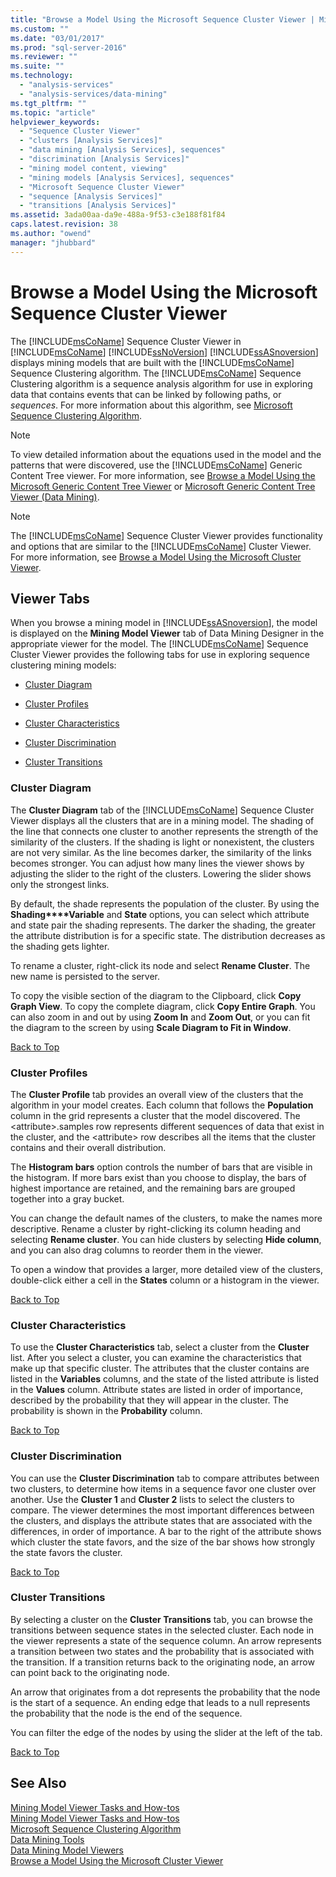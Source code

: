 ```yaml
---
title: "Browse a Model Using the Microsoft Sequence Cluster Viewer | Microsoft Docs"
ms.custom: ""
ms.date: "03/01/2017"
ms.prod: "sql-server-2016"
ms.reviewer: ""
ms.suite: ""
ms.technology: 
  - "analysis-services"
  - "analysis-services/data-mining"
ms.tgt_pltfrm: ""
ms.topic: "article"
helpviewer_keywords: 
  - "Sequence Cluster Viewer"
  - "clusters [Analysis Services]"
  - "data mining [Analysis Services], sequences"
  - "discrimination [Analysis Services]"
  - "mining model content, viewing"
  - "mining models [Analysis Services], sequences"
  - "Microsoft Sequence Cluster Viewer"
  - "sequence [Analysis Services]"
  - "transitions [Analysis Services]"
ms.assetid: 3ada00aa-da9e-488a-9f53-c3e188f81f84
caps.latest.revision: 38
ms.author: "owend"
manager: "jhubbard"
---
```

# Browse a Model Using the Microsoft Sequence Cluster Viewer
  The [!INCLUDE[msCoName](../../advanced-analytics/r-services/tutorials/includes/msconame-md.md)] Sequence Cluster Viewer in [!INCLUDE[msCoName](../../advanced-analytics/r-services/tutorials/includes/msconame-md.md)] [!INCLUDE[ssNoVersion](../../advanced-analytics/r-services/includes/ssnoversion-md.md)] [!INCLUDE[ssASnoversion](../../analysis-services/includes/ssasnoversion-md.md)] displays mining models that are built with the [!INCLUDE[msCoName](../../advanced-analytics/r-services/tutorials/includes/msconame-md.md)] Sequence Clustering algorithm. The [!INCLUDE[msCoName](../../advanced-analytics/r-services/tutorials/includes/msconame-md.md)] Sequence Clustering algorithm is a sequence analysis algorithm for use in exploring data that contains events that can be linked by following paths, or *sequences*. For more information about this algorithm, see [Microsoft Sequence Clustering Algorithm](../../analysis-services/data-mining/microsoft-sequence-clustering-algorithm.md).  
  
> [!NOTE]  
>  To view detailed information about the equations used in the model and the patterns that were discovered, use the [!INCLUDE[msCoName](../../advanced-analytics/r-services/tutorials/includes/msconame-md.md)] Generic Content Tree viewer. For more information, see [Browse a Model Using the Microsoft Generic Content Tree Viewer](../../analysis-services/data-mining/browse-a-model-using-the-microsoft-generic-content-tree-viewer.md) or [Microsoft Generic Content Tree Viewer &#40;Data Mining&#41;](http://msdn.microsoft.com/library/751b4393-f6fd-48c1-bcef-bdca589ce34c).  
  
> [!NOTE]  
>  The [!INCLUDE[msCoName](../../advanced-analytics/r-services/tutorials/includes/msconame-md.md)] Sequence Cluster Viewer provides functionality and options that are similar to the [!INCLUDE[msCoName](../../advanced-analytics/r-services/tutorials/includes/msconame-md.md)] Cluster Viewer. For more information, see [Browse a Model Using the Microsoft Cluster Viewer](../../analysis-services/data-mining/browse-a-model-using-the-microsoft-cluster-viewer.md).  
  
##  <a name="BKMK_ViewerTabs"></a> Viewer Tabs  
 When you browse a mining model in [!INCLUDE[ssASnoversion](../../analysis-services/includes/ssasnoversion-md.md)], the model is displayed on the **Mining Model Viewer** tab of Data Mining Designer in the appropriate viewer for the model. The [!INCLUDE[msCoName](../../advanced-analytics/r-services/tutorials/includes/msconame-md.md)] Sequence Cluster Viewer provides the following tabs for use in exploring sequence clustering mining models:  
  
-   [Cluster Diagram](#BKMK_Diagram)  
  
-   [Cluster Profiles](#BKMK_Profile)  
  
-   [Cluster Characteristics](#BKMK_Characteristics)  
  
-   [Cluster Discrimination](#BKMK_Discrimination)  
  
-   [Cluster Transitions](#BKMK_Transitions)  
  
###  <a name="BKMK_Diagram"></a> Cluster Diagram  
 The **Cluster Diagram** tab of the [!INCLUDE[msCoName](../../advanced-analytics/r-services/tutorials/includes/msconame-md.md)] Sequence Cluster Viewer displays all the clusters that are in a mining model. The shading of the line that connects one cluster to another represents the strength of the similarity of the clusters. If the shading is light or nonexistent, the clusters are not very similar. As the line becomes darker, the similarity of the links becomes stronger. You can adjust how many lines the viewer shows by adjusting the slider to the right of the clusters. Lowering the slider shows only the strongest links.  
  
 By default, the shade represents the population of the cluster. By using the **Shading****Variable** and **State** options, you can select which attribute and state pair the shading represents. The darker the shading, the greater the attribute distribution is for a specific state. The distribution decreases as the shading gets lighter.  
  
 To rename a cluster, right-click its node and select **Rename Cluster**. The new name is persisted to the server.  
  
 To copy the visible section of the diagram to the Clipboard, click **Copy Graph View**. To copy the complete diagram, click **Copy Entire Graph**. You can also zoom in and out by using **Zoom In** and **Zoom Out**, or you can fit the diagram to the screen by using **Scale Diagram to Fit in Window**.  
  
 [Back to Top](#BKMK_ViewerTabs)  
  
###  <a name="BKMK_Profile"></a> Cluster Profiles  
 The **Cluster Profile** tab provides an overall view of the clusters that the algorithm in your model creates. Each column that follows the **Population** column in the grid represents a cluster that the model discovered. The \<attribute>.samples row represents different sequences of data that exist in the cluster, and the \<attribute> row describes all the items that the cluster contains and their overall distribution.  
  
 The **Histogram bars** option controls the number of bars that are visible in the histogram. If more bars exist than you choose to display, the bars of highest importance are retained, and the remaining bars are grouped together into a gray bucket.  
  
 You can change the default names of the clusters, to make the names more descriptive. Rename a cluster by right-clicking its column heading and selecting **Rename cluster**. You can hide clusters by selecting **Hide column**, and you can also drag columns to reorder them in the viewer.  
  
 To open a window that provides a larger, more detailed view of the clusters, double-click either a cell in the **States** column or a histogram in the viewer.  
  
 [Back to Top](#BKMK_ViewerTabs)  
  
###  <a name="BKMK_Characteristics"></a> Cluster Characteristics  
 To use the **Cluster Characteristics** tab, select a cluster from the **Cluster** list. After you select a cluster, you can examine the characteristics that make up that specific cluster. The attributes that the cluster contains are listed in the **Variables** columns, and the state of the listed attribute is listed in the **Values** column. Attribute states are listed in order of importance, described by the probability that they will appear in the cluster. The probability is shown in the **Probability** column.  
  
 [Back to Top](#BKMK_ViewerTabs)  
  
###  <a name="BKMK_Discrimination"></a> Cluster Discrimination  
 You can use the **Cluster Discrimination** tab to compare attributes between two clusters, to determine how items in a sequence favor one cluster over another. Use the **Cluster 1** and **Cluster 2** lists to select the clusters to compare. The viewer determines the most important differences between the clusters, and displays the attribute states that are associated with the differences, in order of importance. A bar to the right of the attribute shows which cluster the state favors, and the size of the bar shows how strongly the state favors the cluster.  
  
 [Back to Top](#BKMK_ViewerTabs)  
  
###  <a name="BKMK_Transitions"></a> Cluster Transitions  
 By selecting a cluster on the **Cluster Transitions** tab, you can browse the transitions between sequence states in the selected cluster. Each node in the viewer represents a state of the sequence column. An arrow represents a transition between two states and the probability that is associated with the transition. If a transition returns back to the originating node, an arrow can point back to the originating node.  
  
 An arrow that originates from a dot represents the probability that the node is the start of a sequence. An ending edge that leads to a null represents the probability that the node is the end of the sequence.  
  
 You can filter the edge of the nodes by using the slider at the left of the tab.  
  
 [Back to Top](#BKMK_ViewerTabs)  
  
## See Also  
 [Mining Model Viewer Tasks and How-tos](../../analysis-services/data-mining/mining-model-viewer-tasks-and-how-tos.md)   
 [Mining Model Viewer Tasks and How-tos](../../analysis-services/data-mining/mining-model-viewer-tasks-and-how-tos.md)   
 [Microsoft Sequence Clustering Algorithm](../../analysis-services/data-mining/microsoft-sequence-clustering-algorithm.md)   
 [Data Mining Tools](../../analysis-services/data-mining/data-mining-tools.md)   
 [Data Mining Model Viewers](../../analysis-services/data-mining/data-mining-model-viewers.md)   
 [Browse a Model Using the Microsoft Cluster Viewer](../../analysis-services/data-mining/browse-a-model-using-the-microsoft-cluster-viewer.md)  
  
  